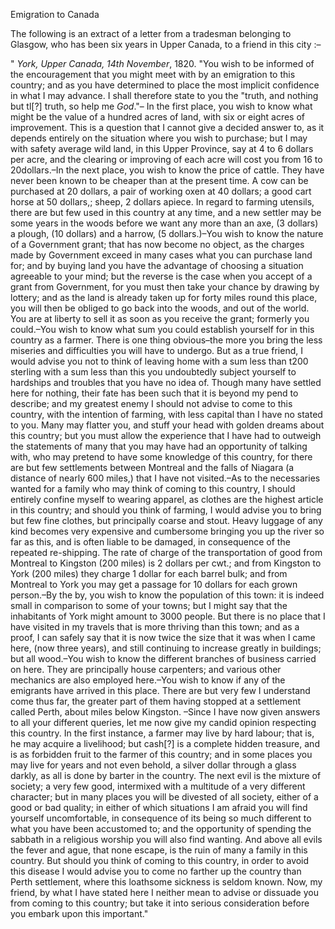 Emigration to CanadaThe following is an extract of a letter from a tradesman belonging to Glasgow, who has been six years in Upper Canada, to a friend in this city :–" *York, Upper Canada, 14th November*, 1820. "You wish to be informed of the encouragement that you might meet with by an emigration to this country; and as you have determined to place the most implicit confidence in what I may advance. I shall therefore state to you the "truth, and nothing but tl[?] truth, so help me *God*."– In the first place, you wish to know what might be the value of a hundred acres of land, with six or eight acres of improvement. This is a question that I cannot give a decided answer to, as it depends entirely on the situation where you wish to purchase; but I may with safety average wild land, in this Upper Province, say at 4 to 6 dollars per acre, and the clearing or improving of each acre will cost you from 16 to 20dollars.–In the next place, you wish to know the price of cattle. They have never been known to be cheaper than at the present time. A cow can be purchased at 20 dollars, a pair of working oxen at 40 dollars; a good cart horse at 50 dollars,; sheep, 2 dollars apiece. In regard to farming utensils, there are but few used in this country at any time, and a new settler may be some years in the woods before we want any more than an axe, (3 dollars) a plough, (10 dollars) and a harrow, (5 dollars.)–You wish to know the nature of a Government grant; that has now become no object, as the charges made by Government exceed in many cases what you can purchase land for; and by buying land you have the advantage of choosing a situation agreeable to your mind; but the reverse is the case when you accept of a grant from Government, for you must then take your chance by drawing by lottery; and as the land is already taken up for forty miles round this place, you will then be obliged to go back into the woods, and out of the world. You are at liberty to sell it as soon as you receive the grant; formerly you could.–You wish to know what sum you could establish yourself for in this country as a farmer. There is one thing obvious–the more you bring the less miseries and difficulties you will have to undergo. But as a true friend, I would advise you not to think of leaving home with a sum less than t200 sterling with a sum less than this you undoubtedly subject yourself to hardships and troubles that you have no idea of. Though many have settled here for nothing, their fate has been such that it is beyond my pend to describe; and my greatest enemy I should not advise to come to this country, with the intention of farming, with less capital than I have no stated to you. Many may flatter you, and stuff your head with golden dreams about this country; but you must allow the experience that I have had to outweigh the statements of many that you may have had an opportunity of talking with, who may pretend to have some knowledge of this country, for there are but few settlements between Montreal and the falls of Niagara (a distance of nearly 600 miles,) that I have not visited.–As to the necessaries wanted for a family who may think of coming to this country, I should entirely confine myself to wearing apparel, as clothes are the highest article in this country; and should you think of farming, I would advise you to bring but few fine clothes, but principally coarse and stout. Heavy luggage of any kind becomes very expensive and cumbersome bringing you up the river so far as this, and is often liable to be damaged, in consequence of the repeated re-shipping. The rate of charge of the transportation of good from Montreal to Kingston (200 miles) is 2 dollars per cwt.; and from Kingston to York (200 miles) they charge 1 dollar for each barrel bulk; and from Montreal to York you may get a passage for 10 dollars for each grown person.–By the by, you wish to know the population of this town: it is indeed small in comparison to some of your towns; but I might say that the inhabitants of York might amount to 3000 people. But there is no place that I have visited in my travels that is more thriving than this town; and as a proof, I can safely say that it is now twice the size that it was when I came here, (now three years), and still continuing to increase greatly in buildings; but all wood.–You wish to know the different branches of business carried on here. They are principally house carpenters; and various other mechanics are also employed here.–You wish to know if any of the emigrants have arrived in this place. There are but very few I understand come thus far, the greater part of them having stopped at a settlement called Perth, about miles below Kingston. –Since I have now given answers to all your different queries, let me now give my candid opinion respecting this country. In the first instance, a farmer may live by hard labour; that is, he may acquire a livelihood; but cash[?] is a complete hidden treasure, and is as forbidden fruit to the farmer of this country; and in some places you may live for years and not even behold, a silver dollar through a glass darkly, as all is done by barter in the country. The next evil is the mixture of society; a very few good, intermixed with a multitude of a very different character; but in many places you will be divested of all society, either of a good or bad quality; in either of which situations I am afraid you will find yourself uncomfortable, in consequence of its being so much different to what you have been accustomed to; and the opportunity of spending the sabbath in a religious worship you will also find wanting. And above all evils the fever and ague, that none escape, is the ruin of many a family in this country. But should you think of coming to this country, in order to avoid this disease I would advise you to come no farther up the country than Perth settlement, where this loathsome sickness is seldom known. Now, my friend, by what I have stated here I neither mean to advise or dissuade you from coming to this country; but take it into serious consideration before you embark upon this important."